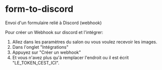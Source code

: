 # form-to-discord
Envoi d'un formulaire relié à Discord (webhook)

Pour créer un Webhook sur discord et l'intégrer:
1. Allez dans les paramètres du salon ou vous voulez recevoir les images.
2. Dans l'onglet "Intégrations"
3. Appuyez sur "Créer un webhook"
4. Et vous n'avez plus qu'à remplacer l'endroit ou il est écrit "LE_TOKEN_CEST_ICI".
